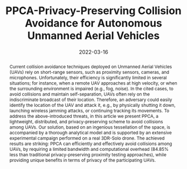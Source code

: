---
title: 'PPCA-Privacy-Preserving Collision Avoidance for Autonomous Unmanned Aerial Vehicles'

# Authors
# A YAML list of author names
# If you created a profile for a user (e.g. the default `admin` user at `content/authors/admin/`), 
# write the username (folder name) here, and it will be replaced with their full name and linked to their profile.
authors:
- Pietro Tedeschi
- Savio Sciancalepore
- Roberto Di Pietro

# Author notes (such as 'Equal Contribution')
# A YAML list of notes for each author in the above `authors` list
author_notes: []

date: '2022-03-16'

# Date to publish webpage (NOT necessarily Bibtex publication's date).
publishDate: '2023-12-07T07:05:01.201645Z'

# Publication type.
# A single CSL publication type but formatted as a YAML list (for Hugo requirements).
publication_types:
- article-journal

# Publication name and optional abbreviated publication name.
publication: '*IEEE Transactions on Dependable and Secure Computing*'
publication_short: ''

doi: '10.1109/TDSC.2022.3159837'

abstract: 'Current collision avoidance techniques deployed on Unmanned Aerial Vehicles (UAVs) rely on short-range sensors, such as proximity sensors, cameras, and microphones. Unfortunately, their efficiency is significantly limited in several situations; for instance, when a remote UAV approaches at high velocity, or when the surrounding environment is impaired (e.g., fog, noise). In the cited cases, to avoid collisions and maintain self-separation, UAVs often rely on the indiscriminate broadcast of their location. Therefore, an adversary could easily identify the location of the UAV and attack it, e.g., by physically shutting it down, launching wireless jamming attacks, or continuing tracking its movements. To address the above-introduced threats, in this article we present PPCA, a lightweight, distributed, and privacy-preserving scheme to avoid collisions among UAVs. Our solution, based on an ingenious tessellation of the space, is accompanied by a thorough analytical model and is supported by an extensive experimental campaign performed on a real 3DR-Solo drone. The achieved results are striking: PPCA can efficiently and effectively avoid collisions among UAVs, by requiring a limited bandwidth and computational overhead (84.85% less than traditional privacy-preserving proximity testing approaches), while providing unique benefits in terms of privacy of the participating UAVs.'

# Summary. An optional shortened abstract.
summary: ''

tags: []

# Display this page in a list of Featured pages?
featured: false

# Links
url_pdf: 'https://ieeexplore.ieee.org/abstract/document/9736583/'
url_code: 'https://github.com/pietrotedeschi/ppca'
url_dataset: ''
url_poster: ''
url_project: ''
url_slides: ''
url_source: ''
url_video: 'https://www.youtube.com/watch?v=2LW_ZFk6ZS0'

# Custom links (uncomment lines below)
# links:
# - name: Custom Link
#   url: http://example.org

# Publication image
# Add an image named `featured.jpg/png` to your page's folder then add a caption below.
image:
  caption: 'Privacy-Preserving Collision Avoidance for Autonomous Unmanned Aerial Vehicles'
  focal_point: ''
  preview_only: false

# Associated Projects (optional).
#   Associate this publication with one or more of your projects.
#   Simply enter your project's folder or file name without extension.
#   E.g. `projects: ['internal-project']` links to `content/project/internal-project/index.md`.
#   Otherwise, set `projects: []`.
projects: []
---